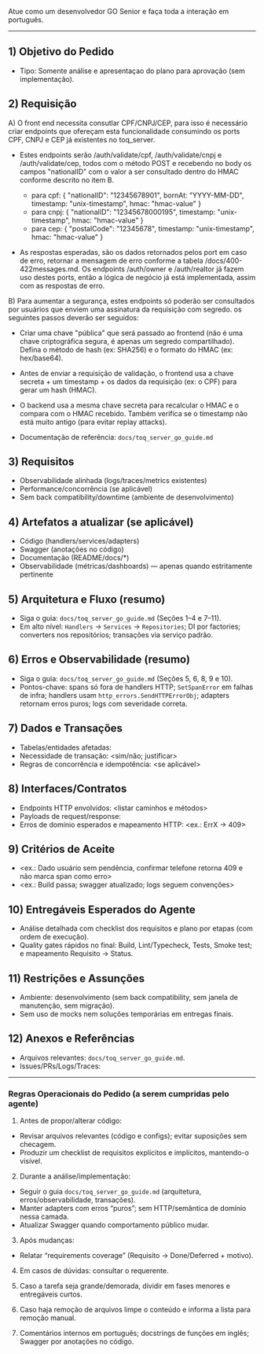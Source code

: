 Atue como um desenvolvedor GO Senior e faça toda a interação em português.

---

## 1) Objetivo do Pedido
- Tipo: Somente análise e apresentaçao do plano para aprovação (sem implementação).

## 2) Requisição
A) O front end necessita consutlar CPF/CNPJ/CEP, para isso é necessário criar endpoints que ofereçam esta funcionalidade consumindo os ports CPF, CNPJ e CEP já existentes no toq_server.

- Estes endpoints serão /auth/validate/cpf, /auth/validate/cnpj e /auth/validate/cep, todos com o método POST e recebendo no body os campos "nationalID" com o valor a ser consultado dentro do HMAC conforme descrito no item B.
  - para cpf: { "nationalID": "12345678901", bornAt: "YYYY-MM-DD", timestamp: "unix-timestamp", hmac: "hmac-value" }
  - para cnpj: { "nationalID": "12345678000195", timestamp: "unix-timestamp", hmac: "hmac-value" }
  - para cep: { "postalCode": "12345678", timestamp: "unix-timestamp", hmac: "hmac-value" }

- As respostas esperadas, são os dados retornados pelos port em caso de erro, retornar a mensagem de erro conforme a tabela /docs/400-422messages.md. Os endpoints /auth/owner e /auth/realtor já fazem uso destes ports, então a lógica de negócio já está implementada, assim com as respostas de erro.

B) Para aumentar a segurança, estes endpoints só poderão ser consultados por usuários que enviem uma assinatura da requisição com segredo. os seguintes passos deverão ser seguidos:

- Criar uma chave "pública" que será passado ao frontend (não é uma chave criptográfica segura, é apenas um segredo compartilhado). Defina o método de hash (ex: SHA256) e o formato do HMAC (ex: hex/base64).

- Antes de enviar a requisição de validação, o frontend usa a chave secreta + um timestamp + os dados da requisição (ex: o CPF) para gerar um hash (HMAC). 

- O backend usa a mesma chave secreta para recalcular o HMAC e o compara com o HMAC recebido. Também verifica se o timestamp não está muito antigo (para evitar replay attacks).

- Documentação de referência: `docs/toq_server_go_guide.md`


## 3) Requisitos
  - Observabilidade alinhada (logs/traces/metrics existentes)
  - Performance/concorrência (se aplicável)
  - Sem back compatibility/downtime (ambiente de desenvolvimento)

## 4) Artefatos a atualizar (se aplicável)
- Código (handlers/services/adapters)
- Swagger (anotações no código)
- Documentação (README/docs/*)
- Observabilidade (métricas/dashboards) — apenas quando estritamente pertinente

## 5) Arquitetura e Fluxo (resumo)
- Siga o guia: `docs/toq_server_go_guide.md` (Seções 1–4 e 7–11).
- Em alto nível: `Handlers` → `Services` → `Repositories`; DI por factories; converters nos repositórios; transações via serviço padrão.

## 6) Erros e Observabilidade (resumo)
- Siga o guia: `docs/toq_server_go_guide.md` (Seções 5, 6, 8, 9 e 10).
- Pontos-chave: spans só fora de handlers HTTP; `SetSpanError` em falhas de infra; handlers usam `http_errors.SendHTTPErrorObj`; adapters retornam erros puros; logs com severidade correta.

## 7) Dados e Transações
- Tabelas/entidades afetadas: <listar>
- Necessidade de transação: <sim/não; justificar>
- Regras de concorrência e idempotência: <se aplicável>

## 8) Interfaces/Contratos
- Endpoints HTTP envolvidos: <listar caminhos e métodos>
- Payloads de request/response: <resumo>
- Erros de domínio esperados e mapeamento HTTP: <ex.: ErrX → 409>

## 9) Critérios de Aceite
- <ex.: Dado usuário sem pendência, confirmar telefone retorna 409 e não marca span como erro>
- <ex.: Build passa; swagger atualizado; logs seguem convenções>

## 10) Entregáveis Esperados do Agente
- Análise detalhada com checklist dos requisitos e plano por etapas (com ordem de execução).
- Quality gates rápidos no final: Build, Lint/Typecheck, Tests, Smoke test; e mapeamento Requisito → Status.

## 11) Restrições e Assunções
- Ambiente: desenvolvimento (sem back compatibility, sem janela de manutenção, sem migração).
- Sem uso de mocks nem soluções temporárias em entregas finais.

## 12) Anexos e Referências
- Arquivos relevantes: `docs/toq_server_go_guide.md`.
- Issues/PRs/Logs/Traces: <links>

---

### Regras Operacionais do Pedido (a serem cumpridas pelo agente)

1) Antes de propor/alterar código:
- Revisar arquivos relevantes (código e configs); evitar suposições sem checagem.
- Produzir um checklist de requisitos explícitos e implícitos, mantendo-o visível.

2) Durante a análise/implementação:
- Seguir o guia `docs/toq_server_go_guide.md` (arquitetura, erros/observabilidade, transações).
- Manter adapters com erros “puros”; sem HTTP/semântica de domínio nessa camada.
- Atualizar Swagger quando comportamento público mudar.

3) Após mudanças:
- Relatar “requirements coverage” (Requisito → Done/Deferred + motivo).

4) Em casos de dúvidas: consultar o requerente.

5) Caso a tarefa seja grande/demorada, dividir em fases menores e entregáveis curtos.

6) Caso haja remoção de arquivos limpe o conteúdo e informa a lista para remoção manual.

7) Comentários internos em português; docstrings de funções em inglês; Swagger por anotações no código.